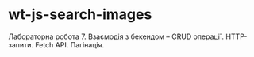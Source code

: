 # wt-js-search-images
Лабораторна робота 7. Взаємодія з бекендом – CRUD операції. HTTP-запити. Fetch API. Пагінація.
